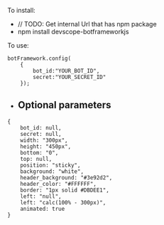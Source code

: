 To install:

* // TODO: Get internal Url that has npm package
* npm install devscope-botframeworkjs

To use:

```
botFramework.config(
    {
        bot_id:"YOUR_BOT_ID",
        secret:"YOUR_SECRET_ID"
    });
```

* ## Optional parameters ##
```
{
    bot_id: null,
    secret: null,
    width: "300px",
    height: "450px",
    bottom: "0",
    top: null,
    position: "sticky",
    background: "white",
    header_background: "#3e92d2",
    header_color: "#FFFFFF",
    border: "1px solid #DBDEE1",
    left: "null",
    left: "calc(100% - 300px)",
    animated: true
}
```
